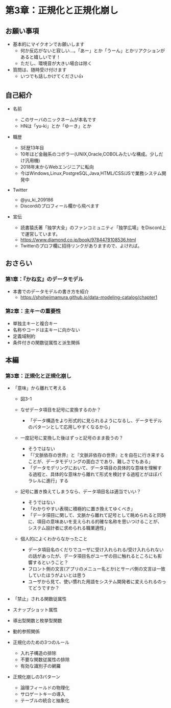 # 第3章：正規化と正規化崩し

## お願い事項

- 基本的にマイクオンでお願いします
	- 何か反応がないと寂しい…。「あー」とか「うーん」とかリアクションがあると嬉しいです！
	- ただし、環境音が大きい場合は除く
- 質問は、随時受け付けます
	- いつでも話しかけてください:+1:

## 自己紹介

- 名前
	- このサーバのニックネームが本名です
	- HNは「yu-ki」とか「ゆーき」とか

- 職歴
	- SE歴13年目
	- 10年ほど金融系のコボラー(UNIX,Oracle,COBOLみたいな構成。少しだけ汎用機)
	- 2018年末からWebエンジニアに転向
	- 今はWindows,Linux,PostgreSQL,Java,HTML/CSS/JSで業務システム開発中

- Twitter
	- @yu_ki_209186
	- Discordのプロフィール欄から飛べます

- 宣伝
	- 読書猿氏著「独学大全」のファンコミュニティ「独学広場」をDiscord上で運営しています。
	- https://www.diamond.co.jp/book/9784478108536.html
	- Twitterのプロフ欄に招待リンクがありますので、よければ。

## おさらい

### 第1章：『かね玄』のデータモデル

- 本書でのデータモデルの書き方を紹介
	- https://shoheiimamura.github.io/data-modeling-catalog/chapter1

### 第2章：主キーの重要性

- 単独主キーと複合キー
- 名称やコードは主キーに向かない
- 定義域制約
- 条件付きの関数従属性と派生関係

## 本編

### 第3章：正規化と正規化崩し

- 「意味」から離れて考える

	- 図3-1

	- なぜデータ項目を記号に変換するのか？
		- 「データ構造をより形式的に見られるようになるし、データモデルのパターンとして応用しやすくなるから」
	
	- 一度記号に変換した後はずっと記号のまま扱うの？
		- そうではない
		- 「『文脈依存の世界』と『文脈非依存の世界』とを自在に行き来することが、データモデリングの面白さであり、難しさでもある」
		- 「データモデリングにおいて、データ項目の具体的な意味を理解する過程と、具体的な意味から離れて形式を検討する過程とがほぼパラレルに進行」する

	- 記号に置き換えてしまうなら、データ項目名は適当でいい？
		- そうではない
		- 「わかりやすい表現に積極的に置き換えてゆくべき」
		- 「データ項目に関して、文脈から離れて記号として眺められると同時に、項目の意味あいを支えられる的確な名称を思いつけることが、システム設計者に求められる職業適性」
	
	- 個人的によくわからなかったこと
		- データ項目名のくだりでユーザに受け入れられる/受け入れられないの話があったが、データ項目名がユーザの目に触れるところにも影響するということ？
		- フロント側の文言(アプリのメニュー名とか)とサーバ側の文言は一致していたほうがよいとは思う
		- ユーザから見て、使い慣れた用語をシステム開発者に変えられるのってどうですか？

- 「禁止」される関数従属性

- スナップショット属性

- 導出型関数と枚挙型関数

- 動的参照関係

- 正規化のための3つのルール

	- 入れ子構造の排除
	- 不要な関数従属性の排除
	- 有効な識別子の網羅

- 正規化崩しの3パターン

	- 論理フィールドの物理化
	- サロゲートキーの導入
	- テーブルの統合と抽象化



